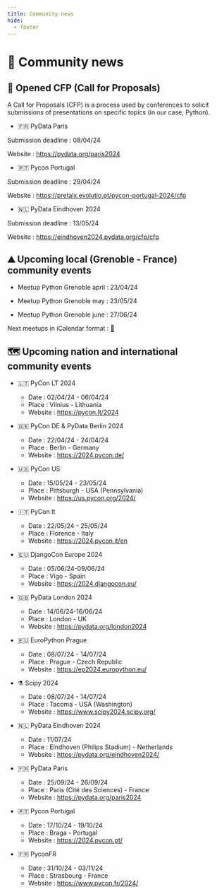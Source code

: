 ```yaml
---
title: Community news
hide:
  - footer
---
```


# 📰 Community news

## 📢 Opened CFP (Call for Proposals)

A Call for Proposals (CFP) is a process used by conferences to solicit submissions of presentations on specific topics (in our case, Python).

- 🇫🇷 PyData Paris 

Submission deadline : 08/04/24

Website : https://pydata.org/paris2024

- 🇵🇹 Pycon Portugal

Submission deadline : 29/04/24

Website : https://pretalx.evolutio.pt/pycon-portugal-2024/cfp

- 🇳🇱 PyData Eindhoven 2024

Submission deadline : 13/05/24

Website : https://eindhoven2024.pydata.org/cfp/cfp

## ⛰️ Upcoming local (Grenoble - France) community events

- Meetup Python Grenoble april : 23/04/24

- Meetup Python Grenoble may : 23/05/24

- Meetup Python Grenoble june : 27/06/24

Next meetups in iCalendar format : <a href="https://raw.githubusercontent.com/meetup-python-grenoble/meetup-python-grenoble.github.io/main/content/static/Meetup_Python_Grenoble.ics">📅</a>

## 🗺️ Upcoming nation and international community events

- 🇱🇹 PyCon LT 2024

    - Date : 02/04/24 - 06/04/24
    - Place : Vilnius - Lithuania
    - Website : https://pycon.lt/2024

- 🇩🇪 PyCon DE & PyData Berlin 2024

    - Date : 22/04/24 - 24/04/24
    - Place : Berlin - Germany
    - Website : https://2024.pycon.de/

- 🇺🇸 PyCon US

    - Date : 15/05/24 - 23/05/24
    - Place : Pittsburgh - USA (Pennsylvania)
    - Website : https://us.pycon.org/2024/

- 🇮🇹 PyCon It

    - Date : 22/05/24 - 25/05/24
    - Place : Florence - Italy
    - Website : https://2024.pycon.it/en

- 🇪🇺 DjangoCon Europe 2024

    - Date : 05/06/24-09/06/24
    - Place : Vigo - Spain
    - Website : https://2024.djangocon.eu/

- 🇬🇧 PyData London 2024

    - Date : 14/06/24-16/06/24
    - Place : London - UK
    - Website : https://pydata.org/london2024

- 🇪🇺 EuroPython Prague

    - Date : 08/07/24 - 14/07/24
    - Place : Prague - Czech Republic
    - Website : https://ep2024.europython.eu/

- ⚗️ Scipy 2024

    - Date : 08/07/24 - 14/07/24
    - Place : Tacoma - USA (Washington)
    - Website : https://www.scipy2024.scipy.org/

- 🇳🇱 PyData Eindhoven 2024

    - Date : 11/07/24
    - Place : Eindhoven (Philips Stadium) - Netherlands
    - Website : https://pydata.org/eindhoven2024/

- 🇫🇷 PyData Paris

    - Date : 25/09/24 - 26/09/24
    - Place : Paris (Cité des Sciences) - France
    - Website : https://pydata.org/paris2024

- 🇵🇹 Pycon Portugal

    - Date : 17/10/24 - 19/10/24
    - Place : Braga - Portugal
    - Website : https://2024.pycon.pt/

- 🇫🇷 PyconFR

    - Date : 31/10/24 - 03/11/24
    - Place : Strasbourg - France
    - Website : https://www.pycon.fr/2024/